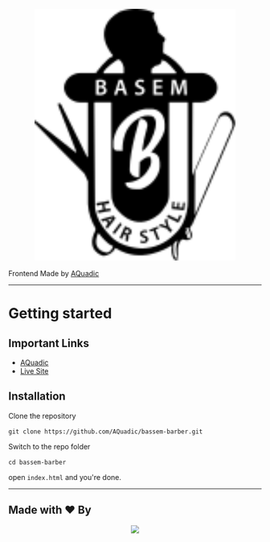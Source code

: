 <p align="center"><a href="https://aquadic.github.io/bassem-barber" target="_blank"><img src="./images/logo.svg" width="400"></a></p>

Frontend Made by [AQuadic](https://aquadic.com)

----------

# Getting started

## Important Links

- [AQuadic](https://aquadic.com)
- [Live Site](https://aquadic.github.io/bassem-barber/index.html)

## Installation

Clone the repository

    git clone https://github.com/AQuadic/bassem-barber.git

Switch to the repo folder

    cd bassem-barber

open `index.html` and you're done.

----------

## Made with ♥ By

<p align="center"><a href="https://AQuadic.com" target="_blank"><img src="https://AQuadic.com/img/logo.svg" width="200"></a></p>
